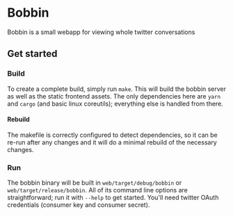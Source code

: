 # Bobbin

Bobbin is a small webapp for viewing whole twitter conversations

## Get started

### Build

To create a complete build, simply run `make`. This will build the bobbin server as well as the static frontend assets. The only dependencies here are `yarn` and `cargo` (and basic linux coreutils); everything else is handled from there.

#### Rebuild

The makefile is correctly configured to detect dependencies, so it can be
re-run after any changes and it will do a minimal rebuild of the necessary
changes.

### Run

The bobbin binary will be built in `web/target/debug/bobbin` or `web/target/release/bobbin`. All of its command line options are straightforward; run it with `--help` to get started. You'll need twitter OAuth credentials (consumer key and consumer secret).
